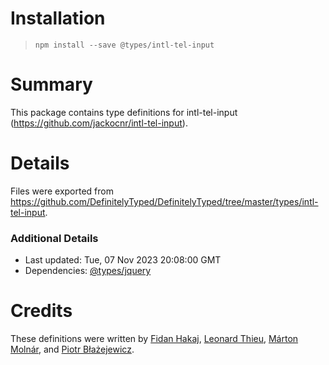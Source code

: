# Installation
> `npm install --save @types/intl-tel-input`

# Summary
This package contains type definitions for intl-tel-input (https://github.com/jackocnr/intl-tel-input).

# Details
Files were exported from https://github.com/DefinitelyTyped/DefinitelyTyped/tree/master/types/intl-tel-input.

### Additional Details
 * Last updated: Tue, 07 Nov 2023 20:08:00 GMT
 * Dependencies: [@types/jquery](https://npmjs.com/package/@types/jquery)

# Credits
These definitions were written by [Fidan Hakaj](https://github.com/fdnhkj), [Leonard Thieu](https://github.com/leonard-thieu), [Márton Molnár](https://github.com/molnarm), and [Piotr Błażejewicz](https://github.com/peterblazejewicz).
